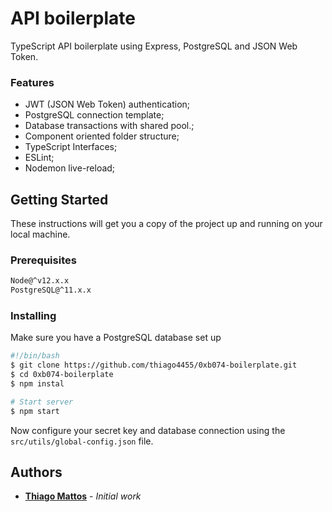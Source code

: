 # API boilerplate
TypeScript API boilerplate using Express, PostgreSQL and JSON Web Token.

### Features

- JWT (JSON Web Token) authentication;
- PostgreSQL connection template;
- Database transactions with shared pool.;
- Component oriented folder structure;
- TypeScript Interfaces;
- ESLint;
- Nodemon live-reload;

## Getting Started
These instructions will get you a copy of the project up and running on your local machine.

### Prerequisites

```bash
Node@^v12.x.x
PostgreSQL@^11.x.x
```

### Installing
Make sure you have a PostgreSQL database set up

```bash
#!/bin/bash
$ git clone https://github.com/thiago4455/0xb074-boilerplate.git
$ cd 0xb074-boilerplate
$ npm instal

# Start server
$ npm start
```
Now configure your secret key and database connection using the `src/utils/global-config.json` file.

## Authors

* **[Thiago Mattos](https://github.com/thiago4455/)** - *Initial work*
